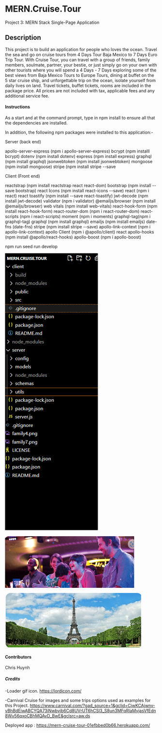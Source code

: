 # MERN.Cruise.Tour
Project 3: MERN Stack Single-Page Application

## Description
This project is to build an application for people who loves the ocean. Travel the sea and go on cruise tours from 4 Days Tour Baja Mexico to 7 Days Euro Trip Tour. With Cruise Tour, you can travel with a group of friends, family members, soulmate, partner, your bestie, or just simply go on your own with other tourists where you will spend a 4 Days - 7 Days exploring some of the best views from Baja Mexico Tours to Europe Tours, dining at buffet on the 5 star cruise ship, and unforgettable trip on the ocean, isolate yourself from daily lives on land.  Travel tickets, buffet tickets, rooms are included in the package price.  All prices are not included with tax, applicable fees and any additional service fee.

#### Instructions
As a start and at the command prompt, type in npm install to ensure all that the dependencies are installed.

In addition, the following npm packages were installed to this application:-

Server (back end)

apollo-server-express (npm i apollo-server-express)
bcrypt (npm installl bcrypt)
dotenv (npm install dotenv)
express (npm install express)
graphql (npm install graphql)
jsonwebtoken (npm install jsonwebtoken)
mongoose (npm install mongoose)
stripe (npm install stripe --save



Client (Front end)

reactstrap (npm install reactstrap react react-dom)
bootstrap (npm install --save bootstrap)
react Icons (npm install react-icons --save)
react (npm i react)
react toastify (npm install --save react-toastify)
jwt-decode (npm install jwt-decode)
validator (npm i validator)
@emailjs/browser (npm install @emailjs/browser)
web vitals (npm install web-vitals)
react-hook-form (npm install react-hook-form)
react-router-dom (npm i react-router-dom)
react-scripts (npm i react-scripts)
moment (npm i moments)
graphql-tag(npm i graphql-tag)
graphql (npm install graphql)
emailjs (npm install emailjs)
date-fns (date-fns)
stripe (npm install stripe --save)
apollo-link-context (npm i apollo-link-context)
apollo Client (npm i @apollo/client)
react apollo-hooks (npm install @apollo/react-hooks)
apollo-boost (npm i apollo-boost)


npm run seed
run develop


![alt text](mvcpattern.png)



![alt text](family4.png)

![alt text](family7.png)


#### Contributors
Chris Huynh


##### Credits
-Loader gif icon.
https://lordicon.com/

-Carnival Cruise for images and some trips options used as examples for this Project.
https://www.carnival.com/?gad_source=1&gclid=CjwKCAjwnv-vBhBdEiwABCYQA73iNwbvjb6Cd8UVrUT6hCSl3_S8un3MFqRlaMvjasVfEdn8Wv56qxoCBhMQAvD_BwE&gclsrc=aw.ds 
    


Deployed app :     https://mern-cruise-tour-01efbbed0b66.herokuapp.com/
